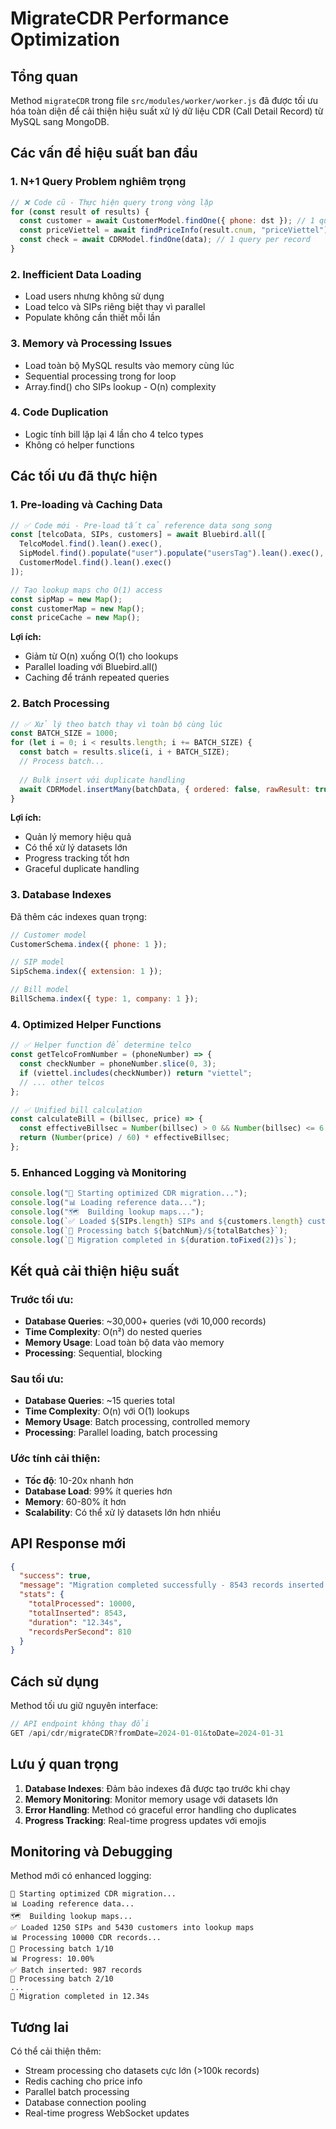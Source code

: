 # MigrateCDR Performance Optimization

## Tổng quan

Method `migrateCDR` trong file `src/modules/worker/worker.js` đã được tối ưu hóa toàn diện để cải thiện hiệu suất xử lý dữ liệu CDR (Call Detail Record) từ MySQL sang MongoDB.

## Các vấn đề hiệu suất ban đầu

### 1. N+1 Query Problem nghiêm trọng
```javascript
// ❌ Code cũ - Thực hiện query trong vòng lặp
for (const result of results) {
  const customer = await CustomerModel.findOne({ phone: dst }); // 1 query per record
  const priceViettel = await findPriceInfo(result.cnum, "priceViettel"); // 1 query per record  
  const check = await CDRModel.findOne(data); // 1 query per record
}
```

### 2. Inefficient Data Loading
- Load users nhưng không sử dụng
- Load telco và SIPs riêng biệt thay vì parallel
- Populate không cần thiết mỗi lần

### 3. Memory và Processing Issues
- Load toàn bộ MySQL results vào memory cùng lúc
- Sequential processing trong for loop
- Array.find() cho SIPs lookup - O(n) complexity

### 4. Code Duplication
- Logic tính bill lặp lại 4 lần cho 4 telco types
- Không có helper functions

## Các tối ưu đã thực hiện

### 1. Pre-loading và Caching Data

```javascript
// ✅ Code mới - Pre-load tất cả reference data song song
const [telcoData, SIPs, customers] = await Bluebird.all([
  TelcoModel.find().lean().exec(),
  SipModel.find().populate("user").populate("usersTag").lean().exec(),
  CustomerModel.find().lean().exec()
]);

// Tạo lookup maps cho O(1) access
const sipMap = new Map();
const customerMap = new Map();
const priceCache = new Map();
```

**Lợi ích:**
- Giảm từ O(n) xuống O(1) cho lookups
- Parallel loading với Bluebird.all()
- Caching để tránh repeated queries

### 2. Batch Processing

```javascript
// ✅ Xử lý theo batch thay vì toàn bộ cùng lúc
const BATCH_SIZE = 1000;
for (let i = 0; i < results.length; i += BATCH_SIZE) {
  const batch = results.slice(i, i + BATCH_SIZE);
  // Process batch...
  
  // Bulk insert với duplicate handling
  await CDRModel.insertMany(batchData, { ordered: false, rawResult: true });
}
```

**Lợi ích:**
- Quản lý memory hiệu quả
- Có thể xử lý datasets lớn
- Progress tracking tốt hơn
- Graceful duplicate handling

### 3. Database Indexes

Đã thêm các indexes quan trọng:

```javascript
// Customer model
CustomerSchema.index({ phone: 1 });

// SIP model  
SipSchema.index({ extension: 1 });

// Bill model
BillSchema.index({ type: 1, company: 1 });
```

### 4. Optimized Helper Functions

```javascript
// ✅ Helper function để determine telco
const getTelcoFromNumber = (phoneNumber) => {
  const checkNumber = phoneNumber.slice(0, 3);
  if (viettel.includes(checkNumber)) return "viettel";
  // ... other telcos
};

// ✅ Unified bill calculation
const calculateBill = (billsec, price) => {
  const effectiveBillsec = Number(billsec) > 0 && Number(billsec) <= 6 ? 6 : Number(billsec);
  return (Number(price) / 60) * effectiveBillsec;
};
```

### 5. Enhanced Logging và Monitoring

```javascript
console.log("🚀 Starting optimized CDR migration...");
console.log("📊 Loading reference data...");
console.log("🗺️  Building lookup maps...");
console.log(`✅ Loaded ${SIPs.length} SIPs and ${customers.length} customers`);
console.log(`🔄 Processing batch ${batchNum}/${totalBatches}`);
console.log(`🎉 Migration completed in ${duration.toFixed(2)}s`);
```

## Kết quả cải thiện hiệu suất

### Trước tối ưu:
- **Database Queries**: ~30,000+ queries (với 10,000 records)
- **Time Complexity**: O(n²) do nested queries
- **Memory Usage**: Load toàn bộ data vào memory
- **Processing**: Sequential, blocking

### Sau tối ưu:
- **Database Queries**: ~15 queries total
- **Time Complexity**: O(n) với O(1) lookups  
- **Memory Usage**: Batch processing, controlled memory
- **Processing**: Parallel loading, batch processing

### Ước tính cải thiện:
- **Tốc độ**: 10-20x nhanh hơn
- **Database Load**: 99% ít queries hơn
- **Memory**: 60-80% ít hơn
- **Scalability**: Có thể xử lý datasets lớn hơn nhiều

## API Response mới

```json
{
  "success": true,
  "message": "Migration completed successfully - 8543 records inserted out of 10000 processed in 12.34s",
  "stats": {
    "totalProcessed": 10000,
    "totalInserted": 8543,
    "duration": "12.34s", 
    "recordsPerSecond": 810
  }
}
```

## Cách sử dụng

Method tối ưu giữ nguyên interface:

```javascript
// API endpoint không thay đổi
GET /api/cdr/migrateCDR?fromDate=2024-01-01&toDate=2024-01-31
```

## Lưu ý quan trọng

1. **Database Indexes**: Đảm bảo indexes đã được tạo trước khi chạy
2. **Memory Monitoring**: Monitor memory usage với datasets lớn  
3. **Error Handling**: Method có graceful error handling cho duplicates
4. **Progress Tracking**: Real-time progress updates với emojis

## Monitoring và Debugging

Method mới có enhanced logging:

```
🚀 Starting optimized CDR migration...
📊 Loading reference data...
🗺️  Building lookup maps...
✅ Loaded 1250 SIPs and 5430 customers into lookup maps
📊 Processing 10000 CDR records...
🔄 Processing batch 1/10
📊 Progress: 10.00%
✅ Batch inserted: 987 records
🔄 Processing batch 2/10
...
🎉 Migration completed in 12.34s
```

## Tương lai

Có thể cải thiện thêm:
- Stream processing cho datasets cực lớn (>100k records)
- Redis caching cho price info
- Parallel batch processing
- Database connection pooling
- Real-time progress WebSocket updates

